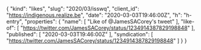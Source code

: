 {
  "kind": "likes",
  "slug": "2020/03/isswq",
  "client_id": "https://indigenous.realize.be",
  "date": "2020-03-03T19:46:00Z",
  "h": "h-entry",
  "properties": {
    "name": [
      "Like of @JamesSACorey's tweet"
    ],
    "like-of": [
      "https://twitter.com/JamesSACorey/status/1234914387829198848"
    ],
    "published": [
      "2020-03-03T19:46:00Z"
    ],
    "syndication": [
      "https://twitter.com/JamesSACorey/status/1234914387829198848"
    ]
  }
}
